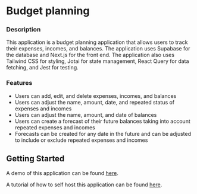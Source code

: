 # Budget planning

### Description
This application is a budget planning application that allows users to track their expenses, incomes, and balances. The application uses Supabase for the database and Next.js for the front end. The application also uses Tailwind CSS for styling, Jotai for state management, React Query for data fetching, and Jest for testing.

### Features
- Users can add, edit, and delete expenses, incomes, and balances
- Users can adjust the name, amount, date, and repeated status of expenses and incomes
- Users can adjust the name, amount, and date of balances
- Users can create a forecast of their future balances taking into account repeated expenses and incomes
- Forecasts can be created for any date in the future and can be adjusted to include or exclude repeated expenses and incomes

## Getting Started
A demo of this application can be found [here](https://budgetforecast.io/).

A tutorial of how to self host this application can be found [here](tutorial/tutorial.md).